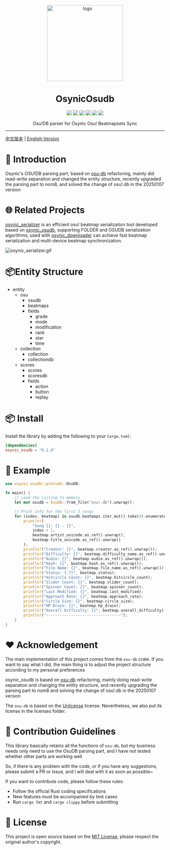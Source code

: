 <!-- markdownlint-disable MD033 MD041 MD045 -->
<p align="center" dir="auto">
    <img style="height:240px;width:240px" src="https://s2.loli.net/2025/03/10/GSsjOcHqdtBkyu9.png" alt="logo"/>
</p>

<h1 align="center" tabindex="-1" class="heading-element" dir="auto">OsynicOsudb</h1>

<p align="center">
  <a href="https://www.rust-lang.org/" target="_blank"><img src="https://img.shields.io/badge/Rust-1.85%2B-blue"/></a>
  <a href="https://crates.io/crates/osynic_osudb" target="_blank"><img src="https://img.shields.io/crates/v/osynic_osudb"/></a>
  <a href="https://docs.rs/osynic_osudb" target="_blank"><img src="https://img.shields.io/docsrs/osynic_osudb/0.1.0"/></a>
  <a href="https://github.com/osynicite/osynic_osudb" target="_blank"><img src="https://img.shields.io/badge/License-MIT-green.svg"/></a>
  <a href="https://discord.gg/JWyvc6M5" target="_blank"><img src="https://img.shields.io/badge/chat-discord-7289da.svg"/></a>
  <a href="https://github.com/osynicite" target="_blank"><img src="https://img.shields.io/badge/buy%20me-a%20coffee-orange.svg?style=flat-square"/></a>

</p>

<p align="center">
    Osu!DB parser for Osynic Osu! Beatmapsets Sync
</p>

<hr />

[中文版本](README.md) | [English Version](README_EN.md)

# 📄 Introduction

Osynic's OSU!DB parsing part, based on [osu-db](https://crates.io/crates/osu-db) refactoring, mainly did read-write separation and changed the entity structure, recently upgraded the parsing part to nom8, and solved the change of osu!.db in the 20250107 version

# 🌐 Related Projects

[osynic_serializer](https://github.com/osynicite/osynic_serializer) is an efficient osu! beatmap serialization tool developed based on [osynic_osudb](https://github.com/osynicite/osynic_osudb), supporting FOLDER and OSUDB serialization algorithms; used with [osynic_downloader](https://github.com/osynicite/osynic_downloader) can achieve fast beatmap serialization and multi-device beatmap synchronization.

![osynic_serializer.gif](https://s2.loli.net/2025/03/10/cwsgFnTEa76xiWQ.gif)

# 📦Entity Structure

- entity
  - osu
    - osudb
    - beatmaps
    - fields
      - grade
      - mode
      - modification
      - rank
      - star
      - time
  - collection
    - collection
    - collectiondb
  - scores
    - scores
    - scoresdb
    - fields
      - action
      - button
      - replay

# 📦 Install

Install the library by adding the following to your `Cargo.toml`:

```toml
[dependencies]
osynic_osudb = "0.1.0"
```

# 📖 Example

```rust
use osynic_osudb::prelude::OsuDB;

fn main() {
    // Load the listing to memory
    let mut osudb = OsuDB::from_file("osu!.db").unwrap();

    // Print info for the first 3 songs
    for (index, beatmap) in osudb.beatmaps.iter_mut().take(3).enumerate() {
        println!(
            "Song {}: {} - {}",
            index + 1,
            beatmap.artist_unicode.as_ref().unwrap(),
            beatmap.title_unicode.as_ref().unwrap()
        );
        println!("Creator: {}", beatmap.creator.as_ref().unwrap());
        println!("Difficulty: {}", beatmap.difficulty_name.as_ref().unwrap());
        println!("Audio: {}", beatmap.audio.as_ref().unwrap());
        println!("Hash: {}", beatmap.hash.as_ref().unwrap());
        println!("File Name: {}", beatmap.file_name.as_ref().unwrap());
        println!("Status: {:?}", beatmap.status);
        println!("Hitcircle Count: {}", beatmap.hitcircle_count);
        println!("Slider Count: {}", beatmap.slider_count);
        println!("Spinner Count: {}", beatmap.spinner_count);
        println!("Last Modified: {}", beatmap.last_modified);
        println!("Approach Rate: {}", beatmap.approach_rate);
        println!("Circle Size: {}", beatmap.circle_size);
        println!("HP Drain: {}", beatmap.hp_drain);
        println!("Overall Difficulty: {}", beatmap.overall_difficulty);
        println!("---------------------------------");
    }
}
```

# ❤️ Acknowledgement

The main implementation of this project comes from the `osu-db` crate. If you want to say what I did, the main thing is to adjust the project structure according to my personal preferences

osynic_osudb is based on [osu-db](https://crates.io/crates/osu-db) refactoring, mainly doing read-write separation and changing the entity structure, and recently upgrading the parsing part to nom8 and solving the change of osu!.db in the 20250107 version

The `osu-db` is based on the [Unlicense](http://unlicense.org) license. Nevertheless, we also put its license in the licenses folder.

# 🤝 Contribution Guidelines

This library basically retains all the functions of `osu-db`, but my business needs only need to use the OsuDB parsing part, and I have not tested whether other parts are working well

So, if there is any problem with the code, or if you have any suggestions, please submit a PR or Issue, and I will deal with it as soon as possible~

If you want to contribute code, please follow these rules:

- Follow the official Rust coding specifications
- New features must be accompanied by test cases
- Run `cargo fmt` and `cargo clippy` before submitting

# 📜 License

This project is open source based on the [MIT License](LICENSE), please respect the original author's copyright.
